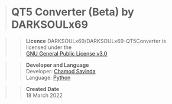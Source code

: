 ># QT5 Converter (Beta) by DARKSOULx69

>>**Licence**
DARKSOULx69/DARKSOULx69-QT5Converter is licensed under the  
[GNU General Public License v3.0](https://github.com/DARKSOULx69/DARKSOULx69-QT5Converter/blob/main/LICENSE)  

>>**Developer and Language**  
Developer: [Chamod Savinda](https://github.com/DARKSOULx69)  
Language: [Python](https://www.python.org/)  

>>**Created Date**  
18 March 2022

